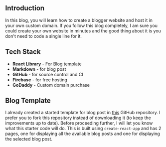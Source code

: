## Introduction
In this blog, you will learn how to create a blogger website and host it in your own custom domain. If you follow this blog completely, I am sure you could create your own website in minutes and the good thing about it is you don't need to code a single line for it.

## Tech Stack
- **React Library** - For Blog template
- **Markdown** - for blog post
- **GitHub** - for source control and CI
- **Firebase** - for free hosting
- **GoDaddy** - Custom domain purchase

## Blog Template
I already created a started template for blog post in [this](https://github.com/karthikeyan-live/karthikeyan-live) GitHub repository. I prefer you to fork this repository instead of downloading it (to keep the improvements up to date). 
Before proceeding further, I will let you know what this starter code will do. This is built using `create-react-app` and has 2 pages, one for displaying all the available blog posts and one for displaying the selected blog post.

<!--stackedit_data:
eyJoaXN0b3J5IjpbMTAzMjc3MTU0MiwtMjAyNzg5ODI5NiwxMD
E2NTU1NTk5LC0xNzgyODE5NDU4LC04NTMwMzgwNzVdfQ==
-->